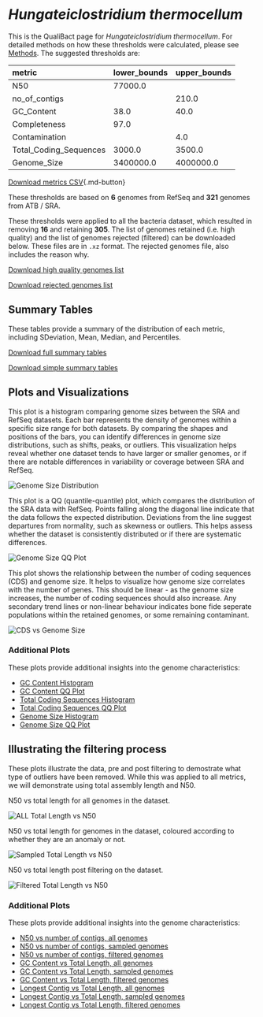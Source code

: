 # *Hungateiclostridium thermocellum*

This is the QualiBact page for *Hungateiclostridium thermocellum*. For detailed methods on how these thresholds were calculated, please see [Methods](../../methods.md).
The suggested thresholds are: 

| metric                 | lower_bounds   | upper_bounds   |
|:-----------------------|:---------------|:---------------|
| N50                    | 77000.0        |                |
| no_of_contigs          |                | 210.0          |
| GC_Content             | 38.0           | 40.0           |
| Completeness           | 97.0           |                |
| Contamination          |                | 4.0            |
| Total_Coding_Sequences | 3000.0         | 3500.0         |
| Genome_Size            | 3400000.0      | 4000000.0      |

[Download metrics CSV](Hungateiclostridium_thermocellum_metrics.csv){.md-button}


These thresholds are based on **6** genomes from RefSeq and **321** genomes from ATB / SRA.

These thresholds were applied to all the bacteria dataset, which resulted in removing **16** and retaining **305**.
The list of genomes retained (i.e. high quality) and the list of genomes rejected (filtered) can be downloaded below. These files are in `.xz` format. The rejected genomes file, also includes the reason why.

[Download high quality genomes list](Hungateiclostridium_thermocellum_high_quality_genomes.csv.xz)


[Download rejected genomes list](Hungateiclostridium_thermocellum_filtered_out_genomes.csv.xz)



## Summary Tables
These tables provide a summary of the distribution of each metric, including SDeviation, Mean, Median, and Percentiles.

[Download full summary tables](summary.csv)

[Download simple summary tables](selected_summary.csv)

## Plots and Visualizations

This plot is a histogram comparing genome sizes between the SRA and RefSeq datasets. Each bar represents the density of genomes within a specific size range for both datasets. By comparing the shapes and positions of the bars, you can identify differences in genome size distributions, such as shifts, peaks, or outliers. This visualization helps reveal whether one dataset tends to have larger or smaller genomes, or if there are notable differences in variability or coverage between SRA and RefSeq.

![Genome Size Distribution](Genome_Size_refseq_histogram_kde.png)

This plot is a QQ (quantile-quantile) plot, which compares the distribution of the SRA data with RefSeq. Points falling along the diagonal line indicate that the data follows the expected distribution. Deviations from the line suggest departures from normality, such as skewness or outliers. This helps assess whether the dataset is consistently distributed or if there are systematic differences.

![Genome Size QQ Plot](Genome_Size_refseq_qqplot.png)

This plot shows the relationship between the number of coding sequences (CDS) and genome size. It helps to visualize how genome size correlates with the number of genes. This should be linear - as the genome size increases, the number of coding sequences should also increase. Any secondary trend lines or non-linear behaviour indicates bone fide seperate populations within the retained genomes, or some remaining contaminant. 

![CDS vs Genome Size](Hungateiclostridium_thermocellum_CDS_vs_Genome_Size.png)

### Additional Plots

These plots provide additional insights into the genome characteristics:

- [GC Content Histogram](GC_Content_refseq_histogram_kde.png)
- [GC Content QQ Plot](GC_Content_refseq_qqplot.png)
- [Total Coding Sequences Histogram](Total_Coding_Sequences_refseq_histogram_kde.png)
- [Total Coding Sequences QQ Plot](Total_Coding_Sequences_refseq_qqplot.png)
- [Genome Size Histogram](Genome_Size_refseq_histogram_kde.png)
- [Genome Size QQ Plot](Genome_Size_refseq_qqplot.png)
## Illustrating the filtering process
These plots illustrate the data, pre and post filtering to demostrate what type of outliers have been removed. While this was applied to all metrics, we will demonstrate using total assembly length and N50.

N50 vs total length for all genomes in the dataset.

![ALL Total Length vs N50](Hungateiclostridium_thermocellum_all_total_length_N50.png)

N50 vs total length for genomes in the dataset, coloured according to whether they are an anomaly or not.

![Sampled Total Length vs N50](Hungateiclostridium_thermocellum_sample_total_length_N50.png)

N50 vs total length post filtering on the dataset.

![Filtered Total Length vs N50](Hungateiclostridium_thermocellum_filt_total_length_N50.png)

### Additional Plots

These plots provide additional insights into the genome characteristics:

- [N50 vs number of contigs, all genomes](Hungateiclostridium_thermocellum_all_N50_number.png)
- [N50 vs number of contigs, sampled genomes](Hungateiclostridium_thermocellum_sample_N50_number.png)
- [N50 vs number of contigs, filtered genomes](Hungateiclostridium_thermocellum_filt_N50_number.png)
- [GC Content vs Total Length, all genomes](Hungateiclostridium_thermocellum_all_total_length_GC_Content.png)
- [GC Content vs Total Length, sampled genomes](Hungateiclostridium_thermocellum_sample_total_length_GC_Content.png)
- [GC Content vs Total Length, filtered genomes](Hungateiclostridium_thermocellum_filt_total_length_GC_Content.png)
- [Longest Contig vs Total Length, all genomes](Hungateiclostridium_thermocellum_all_total_length_longest.png)
- [Longest Contig vs Total Length, sampled genomes](Hungateiclostridium_thermocellum_sample_total_length_longest.png)
- [Longest Contig vs Total Length, filtered genomes](Hungateiclostridium_thermocellum_filt_total_length_longest.png)

